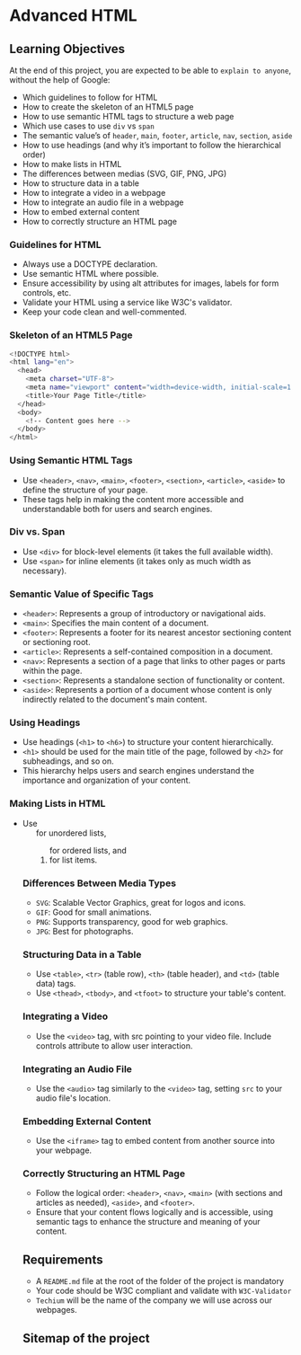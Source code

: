 # Advanced HTML

## Learning Objectives

At the end of this project, you are expected to be able to `explain to anyone`, without the help of Google:
- Which guidelines to follow for HTML
- How to create the skeleton of an HTML5 page
- How to use semantic HTML tags to structure a web page
- Which use cases to use `div` vs `span`
- The semantic value’s of `header`, `main`, `footer`, `article`, `nav`, `section`, `aside`
- How to use headings (and why it’s important to follow the hierarchical order)
- How to make lists in HTML
- The differences between medias (SVG, GIF, PNG, JPG)
- How to structure data in a table
- How to integrate a video in a webpage
- How to integrate an audio file in a webpage
- How to embed external content
- How to correctly structure an HTML page

### Guidelines for HTML
- Always use a DOCTYPE declaration.
- Use semantic HTML where possible.
- Ensure accessibility by using alt attributes for images, labels for form controls, etc.
- Validate your HTML using a service like W3C's validator.
- Keep your code clean and well-commented.

### Skeleton of an HTML5 Page
```bash
<!DOCTYPE html>
<html lang="en">
  <head>
    <meta charset="UTF-8">
    <meta name="viewport" content="width=device-width, initial-scale=1.0">
    <title>Your Page Title</title>
  </head>
  <body>
    <!-- Content goes here -->
  </body>
</html>
```

### Using Semantic HTML Tags
- Use `<header>`, `<nav>`, `<main>`, `<footer>`, `<section>`, `<article>`, `<aside>` to define the structure of your page.
- These tags help in making the content more accessible and understandable both for users and search engines.

### Div vs. Span
- Use `<div>` for block-level elements (it takes the full available width).
- Use `<span>` for inline elements (it takes only as much width as necessary).

### Semantic Value of Specific Tags
- `<header>`: Represents a group of introductory or navigational aids.
- `<main>`: Specifies the main content of a document.
- `<footer>`: Represents a footer for its nearest ancestor sectioning content or sectioning root.
- `<article>`: Represents a self-contained composition in a document.
- `<nav>`: Represents a section of a page that links to other pages or parts within the page.
- `<section>`: Represents a standalone section of functionality or content.
- `<aside>`: Represents a portion of a document whose content is only indirectly related to the document's main content.

### Using Headings
- Use headings (`<h1>` to `<h6>`) to structure your content hierarchically.
- `<h1>` should be used for the main title of the page, followed by `<h2>` for subheadings, and so on.
- This hierarchy helps users and search engines understand the importance and organization of your content.

### Making Lists in HTML
- Use <ul> for unordered lists, <ol> for ordered lists, and <li> for list items.

### Differences Between Media Types
- `SVG`: Scalable Vector Graphics, great for logos and icons.
- `GIF`: Good for small animations.
- `PNG`: Supports transparency, good for web graphics.
- `JPG`: Best for photographs.

### Structuring Data in a Table
- Use `<table>`, `<tr>` (table row), `<th>` (table header), and `<td>` (table data) tags.
- Use `<thead>`, `<tbody>`, and `<tfoot>` to structure your table's content.

### Integrating a Video
- Use the `<video>` tag, with src pointing to your video file. Include controls attribute to allow user interaction.

### Integrating an Audio File
- Use the `<audio>` tag similarly to the `<video>` tag, setting `src` to your audio file's location.

### Embedding External Content
- Use the `<iframe>` tag to embed content from another source into your webpage.

### Correctly Structuring an HTML Page
- Follow the logical order: `<header>`, `<nav>`, `<main>` (with sections and articles as needed), `<aside>`, and `<footer>`.
- Ensure that your content flows logically and is accessible, using semantic tags to enhance the structure and meaning of your content.

## Requirements
- A `README.md` file at the root of the folder of the project is mandatory
- Your code should be W3C compliant and validate with `W3C-Validator`
- `Techium` will be the name of the company we will use across our webpages.

## Sitemap of the project
